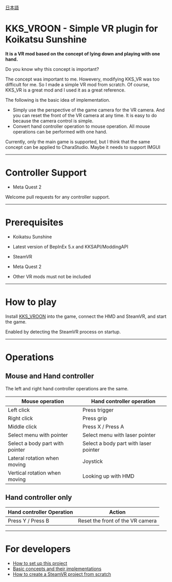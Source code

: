 [日本語](README.ja.md)

# KKS_VROON - Simple VR plugin for Koikatsu Sunshine

**It is a VR mod based on the concept of lying down and playing with one hand.**

Do you know why this concept is important?

The concept was important to me. Howevery, modifying KKS_VR was too difficult for me.
So I made a simple VR mod from scratch. Of course, KKS_VR is a great mod and I used it as a great reference.

The following is the basic idea of implementation.

- Simply use the perspective of the game camera for the VR camera. And you can reset the front of the VR camera at any time. It is easy to do because the camera control is simple.
- Convert hand controller operation to mouse operation. All mouse operations can be performed with one hand.

Currently, only the main game is supported, but I think that the same concept can be applied to CharaStudio.
Maybe it needs to support IMGUI

----

# Controller Support

- Meta Quest 2

Welcome pull requests for any controller support.

----

# Prerequisites

- Koikatsu Sunshine
- Latest version of BepInEx 5.x and KKSAPI/ModdingAPI
- SteamVR
- Meta Quest 2

- Other VR mods must not be included

----

# How to play

Install [KKS_VROON](https://github.com/toydev/KKS_VROON/releases) into the game, connect the HMD and SteamVR, and start the game.

Enabled by detecting the SteamVR process on startup.

----

# Operations
## Mouse and Hand controller
The left and right hand controller operations are the same.

|Mouse operation|Hand controller operation|
|----|----|
|Left click|Press trigger|
|Right click|Press grip|
|Middle click|Press X / Press A|
|Select menu with pointer|Select menu with laser pointer|
|Select a body part with pointer|Select a body part with laser pointer|
|Lateral rotation when moving|Joystick|
|Vertical rotation when moving|Looking up with HMD|

## Hand controller only
|Hand controller Operation|Action|
|----|----|
|Press Y / Press B|Reset the front of the VR camera|

----

# For developers

- [How to set up this project](/docs/project/HOW_TO_SETUP_THIS_PROJECT.md)
- [Basic concepts and their implementations](/docs/project/BASIC_CONCEPTS_AND_IMPLEMENTATIONS.md)
- [How to create a SteamVR project from scratch](/docs/projects/HOW_TO_CREATE_STEAMVR_PROJECT.md)
